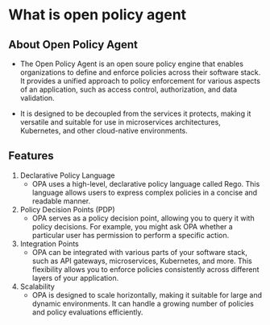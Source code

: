 # What is open policy agent

## About Open Policy Agent

- The Open Policy Agent is an open soure policy engine that enables organizations to define and enforce policies across their software stack. It provides a unified approach to policy enforcement for various aspects of an application, such as access control, authorization, and data validation. 

- It is designed to be decoupled from the services it protects, making it versatile and suitable for use in microservices architectures, Kubernetes, and other cloud-native environments.

## Features

1. Declarative Policy Language
   - OPA uses a high-level, declarative policy language called Rego. This language allows users to express complex policies in a concise and readable manner.
2. Policy Decision Points (PDP)
   - OPA serves as a policy decision point, allowing you to query it with policy decisions. For example, you might ask OPA whether a particular user has permission to perform a specific action.
3. Integration Points
   - OPA can be integrated with various parts of your software stack, such as API gateways, microservices, Kubernetes, and more. This flexibility allows you to enforce policies consistently across different layers of your application.
4. Scalability
   - OPA is designed to scale horizontally, making it suitable for large and dynamic environments. It can handle a growing number of policies and policy evaluations efficiently.